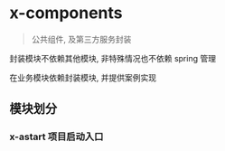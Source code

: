 # x-components

> 公共组件, 及第三方服务封装

封装模块不依赖其他模块, 非特殊情况也不依赖 spring 管理

在业务模块依赖封装模块, 并提供案例实现

## 模块划分

### x-astart 项目启动入口
